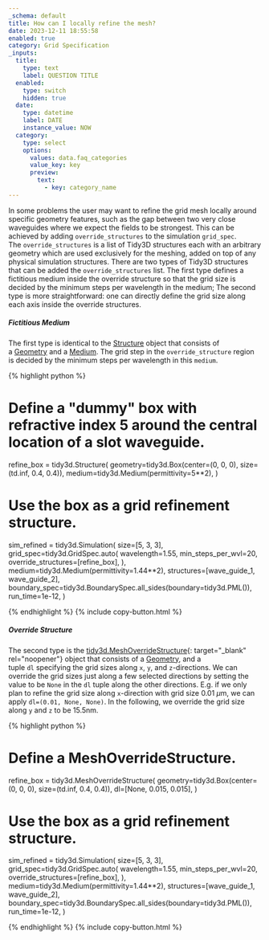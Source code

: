 ```yaml
---
_schema: default
title: How can I locally refine the mesh?
date: 2023-12-11 18:55:58
enabled: true
category: Grid Specification
_inputs:
  title:
    type: text
    label: QUESTION TITLE
  enabled:
    type: switch
    hidden: true
  date:
    type: datetime
    label: DATE
    instance_value: NOW
  category:
    type: select
    options:
      values: data.faq_categories
      value_key: key
      preview:
        text:
          - key: category_name
---
```

In some problems the user may want to refine the grid mesh locally around specific geometry features, such as the gap between two very close waveguides where we expect the fields to be strongest. This can be achieved by adding&nbsp;`override_structures`&nbsp;to the simulation&nbsp;`grid_spec`. The&nbsp;`override_structures`&nbsp;is a list of Tidy3D structures each with an arbitrary geometry which are used exclusively for the meshing, added on top of any physical simulation structures. There are two types of Tidy3D structures that can be added the&nbsp;`override_structures`&nbsp;list. The first type defines a fictitious medium inside the override structure so that the grid size is decided by the minimum steps per wavelength in the medium; The second type is more straightforward: one can directly define the grid size along each axis inside the override structures.

##### Fictitious Medium

The first type is identical to the&nbsp;[Structure](https://docs.flexcompute.com/projects/tidy3d/en/latest/api/_autosummary/tidy3d.Structure.html)&nbsp;object that consists of a&nbsp;[Geometry](https://docs.flexcompute.com/projects/tidy3d/en/latest/api/index.html#geometry)&nbsp;and a&nbsp;[Medium](https://docs.flexcompute.com/projects/tidy3d/en/latest/api/index.html#mediums). The grid step in the `override_structure` region is decided by the minimum steps per wavelength in this&nbsp;`medium`.

<div markdown class="code-snippet">{% highlight python %}

# Define a "dummy" box with refractive index 5 around the central location of a slot waveguide.
refine_box = tidy3d.Structure(
    geometry=tidy3d.Box(center=(0, 0, 0), size=(td.inf, 0.4, 0.4)),
    medium=tidy3d.Medium(permittivity=5**2),
)

# Use the box as a grid refinement structure.
sim_refined = tidy3d.Simulation(
    size=[5, 3, 3],
    grid_spec=tidy3d.GridSpec.auto(
        wavelength=1.55,
        min_steps_per_wvl=20,
        override_structures=[refine_box],
    ),
    medium=tidy3d.Medium(permittivity=1.44**2),
    structures=[wave_guide_1, wave_guide_2],
    boundary_spec=tidy3d.BoundarySpec.all_sides(boundary=tidy3d.PML()),
    run_time=1e-12,
)

{% endhighlight %}
{% include copy-button.html %}</div>

##### Override Structure

The second type is the [tidy3d.MeshOverrideStructure](https://docs.flexcompute.com/projects/tidy3d/en/latest/api/_autosummary/tidy3d.MeshOverrideStructure.html){: target="_blank" rel="noopener"}&nbsp;object that consists of a&nbsp;[Geometry](https://docs.flexcompute.com/projects/tidy3d/en/latest/api/index.html#geometry), and a tuple&nbsp;`dl`&nbsp;specifying the grid sizes along `x`, `y`, and `z`\-directions. We can override the grid sizes just along a few selected directions by setting the value to be&nbsp;`None`&nbsp;in the&nbsp;`dl`&nbsp;tuple along the other directions. E.g. if we only plan to refine the grid size along `x`\-direction with grid size 0.01 $\mu$m, we can apply&nbsp;`dl=(0.01, None, None)`. In the following, we override the grid size along&nbsp;`y`&nbsp;and&nbsp;`z`&nbsp;to be 15.5nm.

<div markdown class="code-snippet">{% highlight python %}

# Define a MeshOverrideStructure.
refine_box = tidy3d.MeshOverrideStructure(
    geometry=tidy3d.Box(center=(0, 0, 0), size=(td.inf, 0.4, 0.4)),
    dl=[None, 0.015, 0.015],
)

# Use the box as a grid refinement structure.
sim_refined = tidy3d.Simulation(
    size=[5, 3, 3],
    grid_spec=tidy3d.GridSpec.auto(
        wavelength=1.55,
        min_steps_per_wvl=20,
        override_structures=[refine_box],
    ),
    medium=tidy3d.Medium(permittivity=1.44**2),
    structures=[wave_guide_1, wave_guide_2],
    boundary_spec=tidy3d.BoundarySpec.all_sides(boundary=tidy3d.PML()),
    run_time=1e-12,
)

{% endhighlight %}
{% include copy-button.html %}</div>